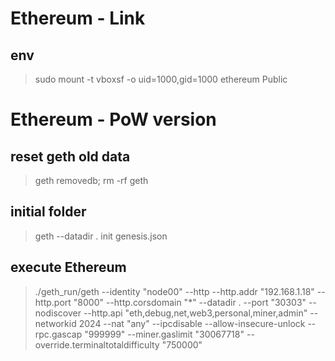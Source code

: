 # Ethereum - Link

## env
> sudo mount -t vboxsf -o uid=1000,gid=1000 ethereum Public

# Ethereum - PoW version

## reset geth old data
> geth removedb; rm -rf geth

## initial folder
> geth --datadir . init genesis.json

## execute Ethereum

> ./geth_run/geth --identity "node00" --http --http.addr "192.168.1.18" --http.port "8000" --http.corsdomain "*" --datadir . --port "30303" --nodiscover --http.api "eth,debug,net,web3,personal,miner,admin" --networkid 2024 --nat "any" --ipcdisable --allow-insecure-unlock --rpc.gascap "999999" --miner.gaslimit "30067718" --override.terminaltotaldifficulty "750000"

> 